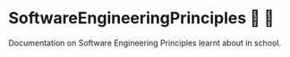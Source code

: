 # SoftwareEngineeringPrinciples :hammer: :hammer:
Documentation on Software Engineering Principles learnt about in school.

